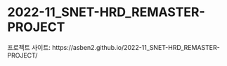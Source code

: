 # 2022-11_SNET-HRD_REMASTER-PROJECT
<p>프로젝트 사이트: https://asben2.github.io/2022-11_SNET-HRD_REMASTER-PROJECT/</p>
